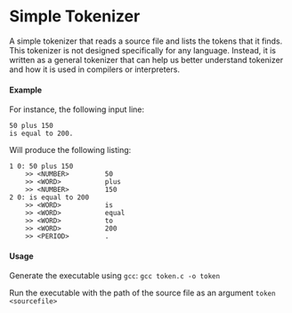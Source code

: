 # Simple Tokenizer

A simple tokenizer that reads a source file and lists the tokens that it finds.
This tokenizer is not designed specifically for any language. Instead, it is written as a general tokenizer that can help us better understand tokenizer and how it is used in compilers or interpreters.


#### Example

For instance, the following input line:
```
50 plus 150
is equal to 200.
```

Will produce the following listing:
```
1 0: 50 plus 150
    >> <NUMBER>         50
    >> <WORD>           plus
    >> <NUMBER>         150
2 0: is equal to 200
    >> <WORD>           is
    >> <WORD>           equal
    >> <WORD>           to
    >> <WORD>           200
    >> <PERIOD>         .
```

#### Usage

Generate the executable using `gcc`:
`gcc token.c -o token`

Run the executable with the path of the source file as an argument
`token <sourcefile>`